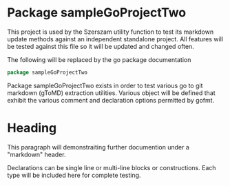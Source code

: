 <!--- goToMD::Auto:: See github.com/dancsecs/goToMD ** DO NOT MODIFY ** -->

# Package sampleGoProjectTwo

This project is used by the Szerszam utility function to test its markdown
update methods against an independent standalone project. All features
will be tested against this file so it will be updated and changed often.

The following will be replaced by the go package documentation

<!--- goToMD::Bgn::doc::./package -->
```go
package sampleGoProjectTwo
```

Package sampleGoProjectTwo exists in order to test various go to git
markdown (gToMD) extraction utilities.  Various object will be defined that
exhibit the various comment and declaration options permitted by gofmt.

# Heading

This paragraph will demonstraiting further documention under a "markdown"
header.

Declarations can be single line or multi-line blocks or constructions.  Each
type will be included here for complete testing.
<!--- goToMD::End::doc::./package -->
